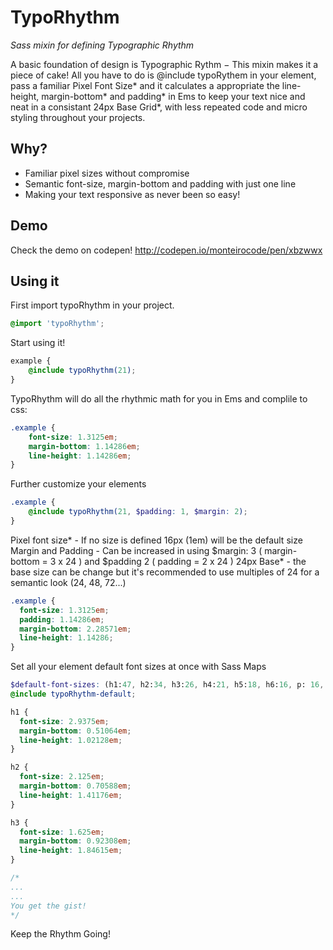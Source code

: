 # TypoRhythm
*Sass mixin for defining Typographic Rhythm*

A basic foundation of design is Typographic Rythm − This mixin makes it a piece of cake! All you have to do is @include typoRythem in your element, pass a familiar Pixel Font Size* and it calculates a appropriate the line-height, margin-bottom* and padding* in Ems to keep your text nice and neat in a consistant 24px Base Grid*, with less repeated code and micro styling throughout your projects.

## Why?
- Familiar pixel sizes without compromise
- Semantic font-size, margin-bottom and padding with just one line
- Making your text responsive as never been so easy!

## Demo
Check the demo on codepen!
http://codepen.io/monteirocode/pen/xbzwwx

## Using it
First import typoRhythm in your project.
```scss
@import 'typoRhythm';
```

Start using it!
```scss
example { 
	@include typoRhythm(21);
}
```

TypoRhythm will do all the rhythmic math for you in Ems and complile to css:
```scss
.example {
	font-size: 1.3125em;
	margin-bottom: 1.14286em;
	line-height: 1.14286em;
}
```

Further customize your elements
```scss
.example { 
	@include typoRhythm(21, $padding: 1, $margin: 2);
}
```
Pixel font size* - If no size is defined 16px (1em) will be the default size
Margin and Padding - Can be increased in using $margin: 3 ( margin-bottom = 3 x 24 ) and $padding 2 ( padding = 2 x 24 )
24px Base* - the base size can be change but it's recommended to use multiples of 24 for a semantic look (24, 48, 72...)
```scss
.example {
  font-size: 1.3125em;
  padding: 1.14286em;
  margin-bottom: 2.28571em;
  line-height: 1.14286;
}
```

Set all your element default font sizes at once with Sass Maps
```scss
$default-font-sizes: (h1:47, h2:34, h3:26, h4:21, h5:18, h6:16, p: 16, ul: 16);
@include typoRhythm-default;
```
```scss
h1 {
  font-size: 2.9375em;
  margin-bottom: 0.51064em;
  line-height: 1.02128em;
}

h2 {
  font-size: 2.125em;
  margin-bottom: 0.70588em;
  line-height: 1.41176em;
}

h3 {
  font-size: 1.625em;
  margin-bottom: 0.92308em;
  line-height: 1.84615em;
}

/*
... 
...
You get the gist!
*/
```

Keep the Rhythm Going!
